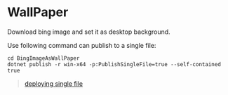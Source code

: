 # WallPaper

Download bing image and set it as desktop background.

Use following command can publish to a single file:

	cd BingImageAsWallPaper
	dotnet publish -r win-x64 -p:PublishSingleFile=true --self-contained true

> [deploying single file](https://docs.microsoft.com/en-us/dotnet/core/deploying/single-file)